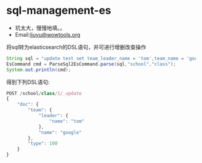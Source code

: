 # sql-management-es

* 坑太大，慢慢地填。。
* Email:liuyu@wowtools.org


将sql转为elasticsearch的DSL语句，并可进行增删改查操作

```java
String sql = "update test set team_leader_name = 'tom',team_name = 'google',type = 100 where _id = '1'";
EsCommand cmd = ParseSql2EsCommand.parse(sql,"school","class");
System.out.println(cmd);
```
得到下列DSL语句:

```js
POST /school/class/1/_update
{
    "doc": {
        "team": {
            "leader": {
                "name": "tom"
            },
            "name": "google"
        },
        "type": 100
    }
}
```

